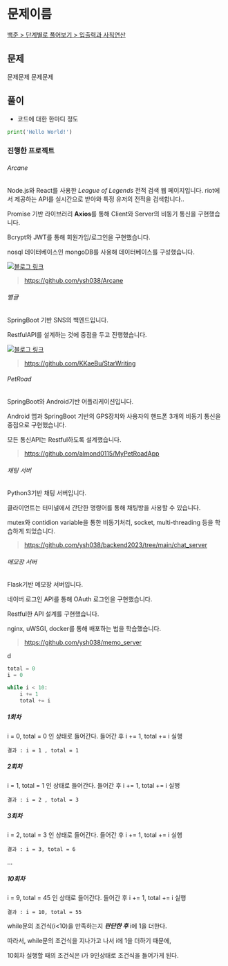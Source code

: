 # 문제이름

[백준 > 단계별로 풀어보기 > 입출력과 사칙연산](https://unwind.tistory.com/)

## 문제

문제문제
문제문제

## 풀이

-   코드에 대한 한마디 정도

```python
print('Hello World!')
```

### 진행한 프로젝트

###### Arcane

Node.js와 React를 사용한 _League of Legends_ 전적 검색 웹 페이지입니다.
riot에서 제공하는 API를 실시간으로 받아와 특정 유저의 전적을 검색합니다..

Promise 기반 라이브러리 **Axios**를 통해 Client와 Server의 비동기 통신을 구현했습니다.

Bcrypt와 JWT를 통해 회원가입/로그인을 구현했습니다.

nosql 데이터베이스인 mongoDB를 사용해 데이터베이스를 구성했습니다.

[![블로그 링크](https://tistory-readme-stats.vercel.app/api?name=unwind&postId=26&description=&color=dark)](https://unwind.tistory.com/entry/Nodejs%EC%99%80-Riot-API%EB%A5%BC-%ED%99%9C%EC%9A%A9%ED%95%9C-%ED%94%84%EB%A1%9C%EC%A0%9D%ED%8A%B8)

> https://github.com/ysh038/Arcane

###### 별글

SpringBoot 기반 SNS의 백엔드입니다.

RestfulAPI를 설계하는 것에 중점을 두고 진행했습니다.

[![블로그 링크](https://tistory-readme-stats.vercel.app/api?name=unwind&postId=34&description=&color=dark)](https://unwind.tistory.com/entry/34)

> https://github.com/KKaeBu/StarWriting

###### PetRoad

SpringBoot와 Android기반 어플리케이션입니다.

Android 앱과 SpringBoot 기반의 GPS장치와 사용자의 핸드폰 3개의 비동기 통신을 중점으로 구현했습니다.

모든 통신API는 Restful하도록 설계했습니다.

> https://github.com/almond0115/MyPetRoadApp

###### 채팅 서버

Python3기반 채팅 서버입니다.

클라이언트는 터미널에서 간단한 명령어를 통해 채팅방을 사용할 수 있습니다.

mutex와 contidion variable을 통한 비동기처리, socket, multi-threading 등을 학습하게 되었습니다.

> https://github.com/ysh038/backend2023/tree/main/chat_server

###### 메모장 서버

Flask기반 메모장 서버입니다.

네이버 로그인 API를 통해 OAuth 로그인을 구현했습니다.

Restful한 API 설계를 구현했습니다.

nginx, uWSGI, docker를 통해 배포하는 법을 학습했습니다.

> https://github.com/ysh038/memo_server

d

```python
total = 0
i = 0

while i < 10:
    i += 1
    total += i
```

##### 1회차

i = 0, total = 0 인 상태로 들어간다. 들어간 후 i += 1, total += i 실행

    결과 : i = 1 , total = 1

##### 2회차

i = 1, total = 1 인 상태로 들어간다. 들어간 후 i += 1, total += i 실행

    결과 : i = 2 , total = 3

##### 3회차

i = 2, total = 3 인 상태로 들어간다. 들어간 후 i += 1, total += i 실행

    결과 : i = 3, total = 6

...

##### 10회차

i = 9, total = 45 인 상태로 들어간다. 들어간 후 i += 1, total += i 실행

    결과 : i = 10, total = 55

while문의 조건식(i<10)을 만족하는지 **_판단한 후_** i에 1을 더한다.

따라서, while문의 조건식을 지나가고 나서 i에 1을 더하기 때문에,

10회차 실행할 때의 조건식은 i가 9인상태로 조건식을 들어가게 된다.
